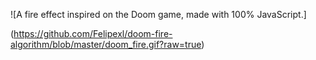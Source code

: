 ![A fire effect inspired on the Doom game, made with 100% JavaScript.]

(https://github.com/Felipexl/doom-fire-algorithm/blob/master/doom_fire.gif?raw=true)
